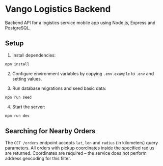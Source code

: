 # Vango Logistics Backend

Backend API for a logistics service mobile app using Node.js, Express and PostgreSQL.

## Setup

1. Install dependencies:
```bash
npm install
```

2. Configure environment variables by copying `.env.example` to `.env` and setting values.

3. Run database migrations and seed basic data:
```bash
npm run seed
```

4. Start the server:
```bash
npm run dev
```

## Searching for Nearby Orders

The `GET /orders` endpoint accepts `lat`, `lon` and `radius` (in
kilometers) query parameters. All orders with pickup coordinates inside
the specified radius are returned. Coordinates are required – the
service does not perform address geocoding for this filter.


